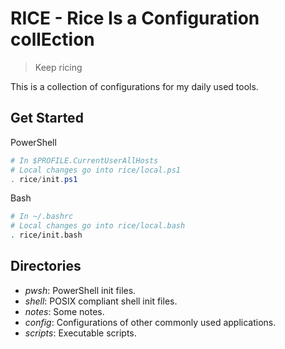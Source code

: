 # RICE - Rice Is a Configuration collEction

> Keep ricing

This is a collection of configurations for my daily used tools.

## Get Started

PowerShell

```powershell
# In $PROFILE.CurrentUserAllHosts
# Local changes go into rice/local.ps1
. rice/init.ps1
```

Bash

```bash
# In ~/.bashrc
# Local changes go into rice/local.bash
. rice/init.bash
```
## Directories

- *pwsh*: PowerShell init files.
- *shell*: POSIX compliant shell init files.
- *notes*: Some notes.
- *config*: Configurations of other commonly used applications.
- *scripts*: Executable scripts.
